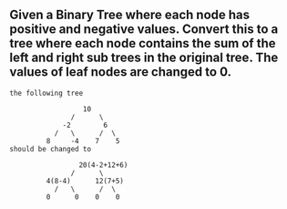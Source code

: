 ## Given a Binary Tree where each node has positive and negative values. Convert this to a tree where each node contains the sum of the left and right sub trees in the original tree. The values of leaf nodes are changed to 0.

```
the following tree

                  10
               /      \
             -2        6
           /   \      /  \ 
         8     -4    7    5
should be changed to

                 20(4-2+12+6)
               /      \
         4(8-4)      12(7+5)
           /   \      /  \ 
         0      0    0    0
```
